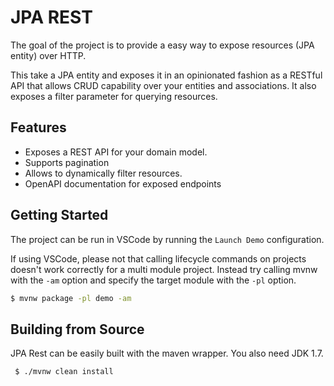 # JPA REST 
The goal of the project is to provide a easy way to expose resources (JPA entity) over HTTP.

This take a JPA entity and exposes it in an opinionated fashion as a RESTful API that allows CRUD capability over your entities and
associations. It also exposes a filter parameter for querying resources.

## Features

* Exposes a REST API for your domain model.
* Supports pagination 
* Allows to dynamically filter resources.
* OpenAPI documentation for exposed endpoints

## Getting Started

The project can be run in VSCode by running the `Launch Demo` configuration.

If using VSCode, please not that calling lifecycle commands on projects doesn't work correctly for a multi module project.
Instead try calling mvnw with the `-am` option and specify the target module with the `-pl` option.

```bash
$ mvnw package -pl demo -am   
```

## Building from Source

JPA Rest can be easily built with the maven wrapper.
You also need JDK 1.7.

```bash
 $ ./mvnw clean install
```